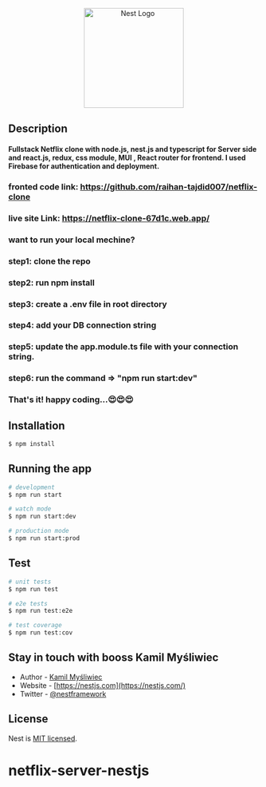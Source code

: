 <p align="center">
  <a href="http://nestjs.com/" target="blank"><img src="https://nestjs.com/img/logo-small.svg" width="200" alt="Nest Logo" /></a>
</p>

[circleci-image]: https://img.shields.io/circleci/build/github/nestjs/nest/master?token=abc123def456
[circleci-url]: https://circleci.com/gh/nestjs/nest
 

## Description


  #### Fullstack Netflix clone with  node.js, nest.js and typescript for Server side and react.js, redux, css module, MUI , React router for frontend. I used Firebase for authentication and deployment.

  ### fronted code link: https://github.com/raihan-tajdid007/netflix-clone

  ### live site Link: https://netflix-clone-67d1c.web.app/


### want to run your local mechine?
### step1: clone the repo
### step2: run npm install
### step3: create a .env file in root directory
### step4:  add your DB connection string 
### step5: update the app.module.ts file with your connection string.
### step6: run the command => "npm run start:dev"
### That's it! happy coding...😍😍😍


## Installation

```bash
$ npm install
```

## Running the app

```bash
# development
$ npm run start

# watch mode
$ npm run start:dev

# production mode
$ npm run start:prod
```

## Test

```bash
# unit tests
$ npm run test

# e2e tests
$ npm run test:e2e

# test coverage
$ npm run test:cov
```


## Stay in touch with booss Kamil Myśliwiec

- Author - [Kamil Myśliwiec](https://kamilmysliwiec.com)
- Website - [https://nestjs.com](https://nestjs.com/)
- Twitter - [@nestframework](https://twitter.com/nestframework)

## License

Nest is [MIT licensed](LICENSE).
# netflix-server-nestjs
